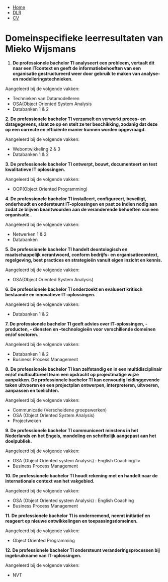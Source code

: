 



  <ul>
  <li><a href="https://miekowijsmans.github.io/eportfolio/">Home</a></li>
  <li><a href="https://miekowijsmans.github.io/eportfolio/domainspec">DLR</a></li>
  <li><a href="https://miekowijsmans.github.io/eportfolio/cv">CV</a></li>
</ul>

<h1>Domeinspecifieke leerresultaten van Mieko Wijsmans </h1>

  <b><p> 
  1. De professionele bachelor TI analyseert een probleem, vertaalt dit naar een ITcontext en geeft de informatiebehoeften van een organisatie gestructureerd weer
    door gebruik te maken van analyse- en modelleringstechnieken.</b>
  </p>
  <p> Aangeleerd bij de volgende vakken:
  <ul>
    <li>Technieken van Datamodelleren</li>
    <li>OSA(Object Oriented System Analysis</li>
    <li> Databanken 1 & 2 </li>
  </ul>
    </p>
   
  <p><b>
2. De professionele bachelor TI verzamelt en verwerkt proces- en datagegevens,
slaat ze op en stelt ze ter beschikking, zodanig dat deze op een correcte en
  efficiënte manier kunnen worden opgevraagd.</b>
  </p>
    <p> Aangeleerd bij de volgende vakken:
  <ul>
    <li>Webontwikkeling 2 & 3</li>
    <li> Databanken 1 & 2  </li>
    </ul>
    </p>
  <p><b>
3. De professionele bachelor TI ontwerpt, bouwt, documenteert en test kwalitatieve
  IT oplossingen.</b>
  <p> Aangeleerd bij de volgende vakken:
  <ul>
    <li>OOP(Object Oriented Programming)</li>
  </ul>
  
<p> <b>
4. De professionele bachelor TI installeert, configureert, beveiligt, onderhoudt en
ondersteunt IT-oplossingen en past ze indien nodig aan zodat ze blijven
beantwoorden aan de veranderende behoeften van een organisatie.
  </b>
  <p> Aangeleerd bij de volgende vakken:
  <ul>
    <li>Netwerken 1 & 2</li>
    <li> Databanken </li>
    </ul>
    </p>
  </p>
  <p> <b>
5. De professionele bachelor TI handelt deontologisch en maatschappelijk
verantwoord, conform bedrijfs- en organisatiecontext, regelgeving, best practices en
strategieën vanuit eigen inzicht en kennis.
  </b>
  <p> Aangeleerd bij de volgende vakken:
  <ul>
    <li>OSA(Object Oriented System Analysis)</li>
    </ul>
   </p>
  </p>
  <p> <b>
6. De professionele bachelor TI onderzoekt en evalueert kritisch bestaande en
innovatieve IT-oplossingen.
  </b>
    <p> Aangeleerd bij de volgende vakken:
  <ul>
    <li> Databanken 1 & 2</li>
    </ul>
    </p>
  </p>
  <p><b>
7. De professionele bachelor TI geeft advies over IT-oplossingen, -producten, -
diensten en –technologieën voor verschillende domeinen en/of sectoren.
  </b>
    <p> Aangeleerd bij de volgende vakken:
  <ul>
    <li>Databanken 1 & 2</li>
    <li> Business Process Management </li>
    </ul>
    </p>
  </p>
  <p><b>
8. De professionele bachelor TI kan zelfstandig en in een multidisciplinair en/of
multicultureel team een opdracht op projectmatige wijze aanpakken. De
professionele bachelor TI kan eenvoudig leidinggevende taken uitvoeren en een
projectplan ontwerpen, interpreteren, uitvoeren, aanpassen en toelichten.
  </b>
  <p> Aangeleerd bij de volgende vakken:
  <ul>
    <li>Communicatie (Verscheidene groepswerken)</li>
    <li> OSA (Object Oriented System Analysis) </li>
    <li> Projectweken 
    </ul>
    </p>
  
  </p>
  <p> <b>
9. De professionele bachelor TI communiceert minstens in het Nederlands en het
Engels, mondeling en schriftelijk aangepast aan het doelpubliek.
  </b>
  <p> Aangeleerd bij de volgende vakken:
  <ul>
    <li>OSA (Object Oriented system Analysis) : English Coaching/li>
    <li> Business Process Management </li>
    </ul>
    </p>
  </p>
  <p> <b>
10. De professionele bachelor TI houdt rekening met en handelt naar de internationale
context van het vakgebied.
  </b>
  <p> Aangeleerd bij de volgende vakken:
  <ul>
    <li>OSA (Object Oriented system Analysis) : English Coaching</li>
    <li>Business Process Management </li>
    </ul>
    </p>
  </p>
  <p><b>
11. De professionele bachelor TI is ondernemend, neemt initiatief en reageert op nieuwe
ontwikkelingen en toepassingsdomeinen.
  </b>
  <p> Aangeleerd bij de volgende vakken:
  <ul>
    <li>Object Oriented Programming </li>
    </ul>
    </p>
  </p>
  <p> <b>
12. De professionele bachelor TI ondersteunt veranderingsprocessen bij ingebruikname
van IT-oplossingen.
  </b>
  <p> Aangeleerd bij de volgende vakken:
  <ul>
    <li>NVT</li>
  </ul>
    </p>
  </p>
  </p>
</body>
